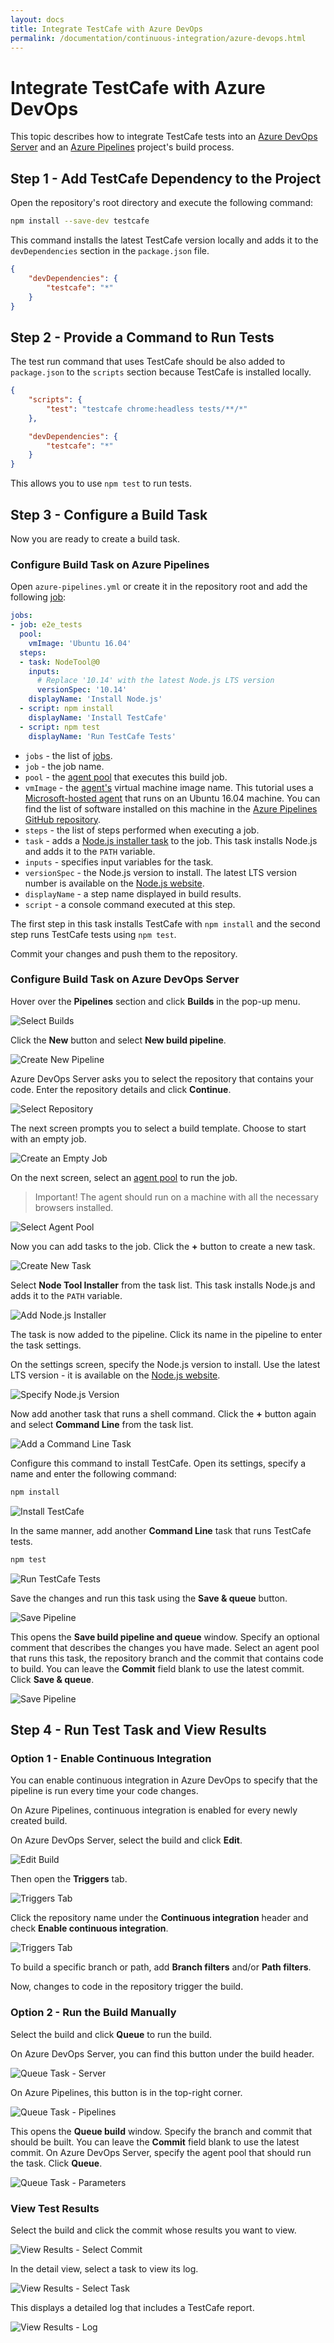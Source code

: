 ```yaml
---
layout: docs
title: Integrate TestCafe with Azure DevOps
permalink: /documentation/continuous-integration/azure-devops.html
---
```

# Integrate TestCafe with Azure DevOps

This topic describes how to integrate TestCafe tests into an [Azure DevOps Server](https://azure.microsoft.com/en-us/services/devops/server/) and an [Azure Pipelines](https://azure.microsoft.com/en-us/services/devops/pipelines/) project's build process.

## Step 1 - Add TestCafe Dependency to the Project

Open the repository's root directory and execute the following command:

```sh
npm install --save-dev testcafe
```

This command installs the latest TestCafe version locally and adds it to the `devDependencies` section in the `package.json` file.

```json
{
    "devDependencies": {
        "testcafe": "*"
    }
}
```

## Step 2 - Provide a Command to Run Tests

The test run command that uses TestCafe should be also added to `package.json` to the `scripts` section because TestCafe is installed locally.

```json
{
    "scripts": {
        "test": "testcafe chrome:headless tests/**/*"
    },

    "devDependencies": {
        "testcafe": "*"
    }
}
```

This allows you to use `npm test` to run tests.

## Step 3 - Configure a Build Task

Now you are ready to create a build task.

### Configure Build Task on Azure Pipelines

Open `azure-pipelines.yml` or create it in the repository root and add the following [job](https://docs.microsoft.com/en-us/azure/devops/pipelines/process/phases?view=vsts&tabs=yaml):

```yaml
jobs:
- job: e2e_tests
  pool:
    vmImage: 'Ubuntu 16.04'
  steps:
  - task: NodeTool@0
    inputs:
      # Replace '10.14' with the latest Node.js LTS version
      versionSpec: '10.14'
    displayName: 'Install Node.js'
  - script: npm install
    displayName: 'Install TestCafe'
  - script: npm test
    displayName: 'Run TestCafe Tests'
```

* `jobs` - the list of [jobs](https://docs.microsoft.com/en-us/azure/devops/pipelines/process/phases?view=vsts&tabs=yaml).
* `job` - the job name.
* `pool` - the [agent pool](https://docs.microsoft.com/en-us/azure/devops/pipelines/agents/pools-queues?view=vsts) that executes this build job.
* `vmImage` - the [agent's](https://docs.microsoft.com/en-us/azure/devops/pipelines/agents/agents?view=vsts) virtual machine image name. This tutorial uses a [Microsoft-hosted agent](https://docs.microsoft.com/en-us/azure/devops/pipelines/agents/hosted?view=vsts&tabs=yaml) that runs on an Ubuntu 16.04 machine. You can find the list of software installed on this machine in the [Azure Pipelines GitHub repository](https://github.com/actions/virtual-environments/blob/master/images/linux/Ubuntu1604-README.md).
* `steps` - the list of steps performed when executing a job.
* `task` - adds a [Node.js installer task](https://docs.microsoft.com/en-us/azure/devops/pipelines/tasks/tool/node-js?view=vsts)  to the job. This task installs Node.js and adds it to the `PATH` variable.
* `inputs` - specifies input variables for the task.
* `versionSpec` - the Node.js version to install. The latest LTS version number is available on the [Node.js website](https://nodejs.org/en/).
* `displayName` - a step name displayed in build results.
* `script` - a console command executed at this step.

The first step in this task installs TestCafe with `npm install` and the second step runs TestCafe tests using `npm test`.

Commit your changes and push them to the repository.

### Configure Build Task on Azure DevOps Server

Hover over the **Pipelines** section and click **Builds** in the pop-up menu.

![Select Builds](../../images/azure/select-builds.png)

Click the **New** button and select **New build pipeline**.

![Create New Pipeline](../../images/azure/create-new-pipeline.png)

Azure DevOps Server asks you to select the repository that contains your code. Enter the repository details and click **Continue**.

![Select Repository](../../images/azure/select-repo.png)

The next screen prompts you to select a build template. Choose to start with an empty job.

![Create an Empty Job](../../images/azure/create-empty-job.png)

On the next screen, select an [agent pool](https://docs.microsoft.com/en-us/azure/devops/pipelines/agents/pools-queues?view=vsts) to run the job.

> Important! The agent should run on a machine with all the necessary browsers installed.

![Select Agent Pool](../../images/azure/select-agent-pool.png)

Now you can add tasks to the job. Click the **+** button to create a new task.

![Create New Task](../../images/azure/add-new-task.png)

Select **Node Tool Installer** from the task list. This task installs Node.js and adds it to the `PATH` variable.

![Add Node.js Installer](../../images/azure/add-node-installer.png)

The task is now added to the pipeline. Click its name in the pipeline to enter the task settings.

On the settings screen, specify the Node.js version to install. Use the latest LTS version - it is available on the [Node.js website](https://nodejs.org/en/).

![Specify Node.js Version](../../images/azure/set-node-version.png)

Now add another task that runs a shell command. Click the **+** button again and select **Command Line** from the task list.

![Add a Command Line Task](../../images/azure/add-command-line.png)

Configure this command to install TestCafe. Open its settings, specify a name and enter the following command:

```cmd
npm install
```

![Install TestCafe](../../images/azure/npm-install.png)

In the same manner, add another **Command Line** task that runs TestCafe tests.

```cmd
npm test
```

![Run TestCafe Tests](../../images/azure/npm-test.png)

Save the changes and run this task using the **Save & queue** button.

![Save Pipeline](../../images/azure/save-pipeline.png)

This opens the **Save build pipeline and queue** window. Specify an optional comment that describes the changes you have made. Select an agent pool that runs this task, the repository branch and the commit that contains code to build. You can leave the **Commit** field blank to use the latest commit. Click **Save & queue**.

![Save Pipeline](../../images/azure/save-options.png)

## Step 4 - Run Test Task and View Results

### Option 1 - Enable Continuous Integration

You can enable continuous integration in Azure DevOps to specify that the pipeline is run every time your code changes.

On Azure Pipelines, continuous integration is enabled for every newly created build.

On Azure DevOps Server, select the build and click **Edit**.

![Edit Build](../../images/azure/edit-task-server.png)

Then open the **Triggers** tab.

![Triggers Tab](../../images/azure/set-ci.png)

Click the repository name under the **Continuous integration** header and check **Enable continuous integration**.

![Triggers Tab](../../images/azure/enable-ci.png)

To build a specific branch or path, add **Branch filters** and/or **Path filters**.

Now, changes to code in the repository trigger the build.

### Option 2 - Run the Build Manually

Select the build and click **Queue** to run the build.

On Azure DevOps Server, you can find this button under the build header.

![Queue Task - Server](../../images/azure/queue-task-server.png)

On Azure Pipelines, this button is in the top-right corner.

![Queue Task - Pipelines](../../images/azure/queue-task-pipelines.png)

This opens the **Queue build** window. Specify the branch and commit that should be built. You can leave the **Commit** field blank to use the latest commit. On Azure DevOps Server, specify the agent pool that should run the task. Click **Queue**.

![Queue Task - Parameters](../../images/azure/queue-task-parameters.png)

### View Test Results

Select the build and click the commit whose results you want to view.

![View Results - Select Commit](../../images/azure/view-results-select-commit.png)

In the detail view, select a task to view its log.

![View Results - Select Task](../../images/azure/view-results-select-task.png)

This displays a detailed log that includes a TestCafe report.

![View Results - Log](../../images/azure/view-results-log.png)
